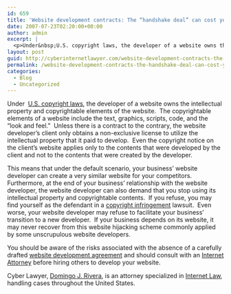 ```yaml
---
id: 659
title: 'Website development contracts: The “handshake deal” can cost you.'
date: 2007-07-23T02:20:00+00:00
author: admin
excerpt: |
  <p>Under&nbsp;U.S. copyright laws, the developer of a website owns the intellectual property and copyrightable elements of the website.&nbsp; The copyrightable elements of a website include the text, graphics, scripts, code, and the “look and feel.”&nbsp; Unless there is a contract to the contrary, the website developer’s client only obtains a non-exclusive license to utilize the intellectual property that it paid to develop.&nbsp; Even the copyright notice on the client’s website applies only to the contents that were developed by the client and not to the contents that were created by the developer.</p>  <p>This means that under the default scenario, ...
layout: post
guid: http://cyberinternetlawyer.com/website-development-contracts-the-handshake-deal-can-cost-you.html
permalink: /website-development-contracts-the-handshake-deal-can-cost-you/
categories:
  - Blog
  - Uncategorized
---
```

Under&nbsp; <a href="http://www.cyberinternetlawyer.com/Copyright_Infringement.html" target="_blank" rel="nofollow" >U.S. copyright laws</a>, the developer of a website owns the intellectual property and copyrightable elements of the website.&nbsp; The copyrightable elements of a website include the text, graphics, scripts, code, and the “look and feel.”&nbsp; Unless there is a contract to the contrary, the website developer’s client only obtains a non-exclusive license to utilize the intellectual property that it paid to develop.&nbsp; Even the copyright notice on the client’s website applies only to the contents that were developed by the client and not to the contents that were created by the developer.

This means that under the default scenario, your business’ website developer can create a very similar website for your competitors.&nbsp; Furthermore, at the end of your business’ relationship with the website developer, the website developer can also demand that you stop using its intellectual property and copyrightable contents.&nbsp; If you refuse, you may find yourself as the defendant in a <a href="http://www.cybernetattorney.com/copyright.html" target="_blank"  rel="nofollow" ></a> <a href="http://www.cyberinternetlawyer.com" target="_blank" rel="nofollow" >copyright infringement</a> lawsuit.&nbsp; Even worse, your website developer may refuse to facilitate your business’ transition to a new developer.&nbsp; If your business depends on its website, it may never recover from this website hijacking scheme commonly applied by some unscrupulous website developers.

You should be aware of the risks associated with the absence of a carefully drafted  <a href="http://www.cyberinternetlawyer.com/Internet_Contracts.html" target="_blank" rel="nofollow" >website development agreement</a> and should consult with an  <a href="http://www.internet-lawyer.org" target="_blank" rel="nofollow" >Internet Attorney</a> before hiring others to develop your website.

Cyber Lawyer,  <a href="http://www.cyber-crime-defense.com" target="_blank" rel="nofollow" >Domingo J. Rivera</a>, is an attorney specialized in  <a href="http://www.cybernetattorneys.com/" target="_blank" rel="nofollow" >Internet Law</a>, handling cases throughout the United States.&nbsp; <a class="" href="mailto:djr@cyberlawyerblog.com" target="_blank" rel="nofollow" ></a>

<!--
ctxt_ad_partner = "8691958090";
ctxt_ad_section = "";
ctxt_ad_bg = "";
ctxt_ad_width = 250;
ctxt_ad_height = 250;
ctxt_ad_bc = "D2E4FC";
ctxt_ad_cc = "FFFFFF";
ctxt_ad_lc = "0000DE";
ctxt_ad_tc = "333333";
ctxt_ad_uc = "999999";
// -->